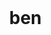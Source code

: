 # ben
<!DOCTYPE html>
<html lang="en">
<head>
    <meta charset="UTF-8">
    <meta name="viewport" content="width=device-width, initial-scale=1.0">
    <title>Build Your 6-Figure Coaching Business</title>
    <script src="https://cdn.tailwindcss.com"></script>
    <link rel="preconnect" href="https://fonts.googleapis.com">
    <link rel="preconnect" href="https://fonts.gstatic.com" crossorigin>
    <link href="https://fonts.googleapis.com/css2?family=Inter:wght@400;600;700;900&display=swap" rel="stylesheet">
    <style>
        /* CSS Reset/Normalization */
        *, *::before, *::after { box-sizing: border-box; }
        body, h1, h2, h3, h4, p, figure, blockquote, dl, dd { margin: 0; }
        ul[role='list'], ol[role='list'] { list-style: none; padding: 0; }
        html, body { overflow-x: hidden; }

        body {
            font-family: 'Inter', sans-serif;
            -webkit-font-smoothing: antialiased;
            -moz-osx-font-smoothing: grayscale;
            background-color: #f8f9fa;
            color: #111827;
        }

        .main-container {
            width: 100%;
            max-width: 840px;
            margin: 0 auto;
        }

        .cta-button {
            transition: transform 0.2s ease-in-out, box-shadow 0.2s ease-in-out;
        }
        .cta-button:hover {
            transform: translateY(-3px);
            box-shadow: 0 10px 20px -5px rgba(0, 0, 0, 0.15);
        }

        /* Responsive adjustments */
        @media (max-width: 768px) {
            h1 { font-size: 2.25rem !important; line-height: 2.5rem !important; }
            h2 { font-size: 1.875rem !important; line-height: 2.25rem !important; }
            .hero-section { padding-top: 2rem !important; padding-bottom: 2rem !important; }
        }
    </style>
</head>
<body class="bg-gray-50 text-gray-900">

    <!-- Section 1: INTERRUPT (HERO) -->
    <header class="hero-section bg-white text-center py-12 md:py-20 px-4">
        <div class="main-container">
            <p class="text-sm md:text-base font-semibold text-blue-600 uppercase tracking-wider">
                FOR COACHES, HEALERS & THERAPISTS WHO ARE BRILLIANT AT HELPING OTHERS… BUT STRUGGLE TO GET PAID FOR IT.
            </p>
            <h1 class="text-4xl md:text-6xl font-black mt-4 leading-tight">
                How To Build A 6-Figure Coaching Business In The Next 12 Months Using The ‘Launched Coach Formula’
            </h1>
            <p class="mt-6 text-lg md:text-xl text-gray-700 max-w-3xl mx-auto">
                ...Without Spending Another Year Guessing, Wasting Money On Useless Certifications, Or Chasing Low-Paying Clients.
            </p>

            <a href="https://docs.google.com/document/d/1Hy1OvLsoHmJHkq6ut9InMWALV-PSUdw7aM-a1IgrH3k/edit?usp=sharing" target="_blank" rel="noopener noreferrer" class="block mt-8 max-w-2xl mx-auto cursor-pointer group">
                <div class="relative rounded-lg overflow-hidden shadow-2xl">
                    <img src="https://placehold.co/1280x720/1e293b/ffffff?text=WATCH+NOW" alt="Video thumbnail" class="w-full h-auto max-w-full aspect-video">
                    <div class="absolute inset-0 bg-black bg-opacity-40 flex items-center justify-center">
                        <svg class="w-20 h-20 text-white opacity-80 group-hover:opacity-100 transition-opacity" viewBox="0 0 24 24" fill="currentColor"><path d="M8 5v14l11-7z"></path></svg>
                    </div>
                </div>
                <p class="mt-3 font-bold text-gray-800 group-hover:text-blue-600 transition-colors">
                    Click Here To See The: VSL I WROTE FOR YOU
                </p>
            </a>
            
            <div class="mt-10">
                <a href="#cta-section" class="cta-button inline-block bg-green-500 text-white text-lg md:text-xl font-bold py-4 px-8 rounded-md shadow-lg uppercase tracking-wider">
                    BOOK A CALL & BUILD YOUR 6-FIGURE PRACTICE &gt;&gt;
                </a>
                <p class="text-gray-500 text-sm mt-3">Spaces are extremely limited.</p>
            </div>
        </div>
    </header>

    <main>
        <!-- Section 2: ENGAGE & AGITATE -->
        <section class="py-12 md:py-20 px-4 bg-white">
            <div class="main-container text-lg leading-relaxed">
                <h2 class="text-3xl md:text-4xl font-bold text-center mb-10">Does This Sound Familiar?</h2>
                <p class="mb-4">You have a genuine gift. A deep-seated need to help people heal and grow.</p>
                <p class="mb-4">When you're with a client, you're in your element. You create real change. You see the breakthroughs happen.</p>
                <p class="mb-6">But when the session ends... the anxiety creeps in.</p>
                <p class="mb-4">Where is the next client coming from?</p>
                <p class="mb-4">You've done what they tell you to do. You got the certifications. Maybe you even spent thousands on a fancy business course that gave you a bunch of theory but no actual clients.</p>
                <p class="mb-4">You post on social media, trying to sound like an expert... but you feel like an imposter because your bank account doesn't reflect the value you provide.</p>
                <p class="mb-6">You're stuck in the feast-or-famine cycle. One month you land a couple of clients and feel a rush of hope. The next... it's quiet. And the worry about paying bills starts eating you alive.</p>
                <p class="font-bold text-xl my-8 text-center italic text-red-700">You're starting to wonder if this dream of a flexible, impactful, and abundant coaching business is even possible for you.</p>
                <p>What happens if this continues? Another year of inconsistent income? Another year of self-doubt? Having to explain to your family why your "business" isn't really a business yet?</p>
                <p class="mt-4">The cost of doing nothing isn't just financial. It's the slow erosion of your confidence and the crushing weight of your unfulfilled potential.</p>
                <p class="mt-6 font-semibold">There has to be a better way. A proven path.</p>
            </div>
        </section>

        <!-- Section 3: EDUCATE -->
        <section class="py-12 md:py-20 px-4">
            <div class="main-container">
                <h2 class="text-3xl md:text-4xl font-bold text-center mb-10">The Real Reason Most Coaches Fail Has Nothing To Do With Their Skills... And Everything To Do With Their <span class="text-blue-600">Model.</span></h2>
                <div class="text-lg leading-relaxed bg-white p-8 rounded-lg shadow-xl">
                    <p class="mb-4">You've been led to believe one of two things:</p>
                    <p class="mb-4">1. "Get another coaching certification, and the clients will come."</p>
                    <p class="mb-6">2. "Just learn these marketing funnels, and you'll get rich."</p>
                    <p class="mb-4 font-bold">Both are fundamentally broken approaches for coaches and healers.</p>
                    <p class="mb-4">Coaching programs teach you how to coach. They don't teach you how to get clients, how to structure high-value packages, or how to run a profitable business.</p>
                    <p class="mb-6">Business programs, on the other hand, often ignore the most important part of the equation: <span class="font-bold">YOU.</span></p>
                    <p class="mb-4">They don't address the mindset blocks, the past trauma, or the imposter syndrome that keeps you from charging what you're worth and confidently serving your clients at the highest level.</p>
                    <p class="mb-4">This is the giant gap in the industry.</p>
                    <p class="font-semibold">The breakthrough came when we realized you don't need *another* skill or *another* marketing tactic.</p>
                    <p class="mt-2">You need a single, <span class="font-bold">integrated system</span> that combines deep therapeutic work on yourself with proven, step-by-step business frameworks. A system that heals your own blocks so you can become a living example of what's possible... while simultaneously giving you the exact client attraction and enrollment process to build a 6-figure practice.</p>
                </div>
            </div>
        </section>

        <!-- Section 4: PRESENT THE GODFATHER OFFER -->
        <section class="py-12 md:py-20 px-4 bg-white">
            <div class="main-container">
                <h2 class="text-3xl md:text-4xl font-bold text-center mb-10">Introducing: The Launched Coach Formula</h2>
                <p class="text-center text-xl mb-12 max-w-3xl mx-auto">The Only Integrated System Designed To Help Coaches & Healers Build A 6-Figure Business By Combining World-Class Therapeutic Modalities With A Proven Client-Getting Blueprint.</p>
                
                <div class="text-left text-lg">
                    <p class="mb-4">This isn't just another course. It's a complete immersion that works on the two things that actually matter:</p>
                    <p class="mb-4"><span class="font-bold text-blue-600">1. Your Inner World:</span> We equip you with master-level certifications in NLP, Timeline Therapy™, and Hypnosis. First, you apply them to yourself to dissolve limiting beliefs and past baggage. Then you use them to create life-changing results for your clients.</p>
                    <p class="mb-8"><span class="font-bold text-blue-600">2. Your Outer World:</span> We give you the paint-by-numbers business structure. How to define your niche, create a signature offer people are desperate to buy, attract clients consistently, and enroll them into $2k-$5k+ packages.</p>
                    
                    <h3 class="text-2xl font-bold mt-12 mb-6">Here’s what this makes possible for you:</h3>
                    <ul class="space-y-4">
                        <li class="flex items-start">
                            <svg class="w-6 h-6 text-green-500 mr-3 mt-1 flex-shrink-0" fill="none" stroke="currentColor" viewBox="0 0 24 24"><path stroke-linecap="round" stroke-linejoin="round" stroke-width="2" d="M5 13l4 4L19 7"></path></svg>
                            <span><span class="font-bold">Internationally recognized certifications in NLP, Hypnosis, and Timeline Therapy™</span> so you can facilitate rapid, lasting breakthroughs for your clients, making you a coach who gets results people talk about.</span>
                        </li>
                        <li class="flex items-start">
                            <svg class="w-6 h-6 text-green-500 mr-3 mt-1 flex-shrink-0" fill="none" stroke="currentColor" viewBox="0 0 24 24"><path stroke-linecap="round" stroke-linejoin="round" stroke-width="2" d="M5 13l4 4L19 7"></path></svg>
                            <span><span class="font-bold">A step-by-step business framework for scaling to 6-figures within 12-18 months</span>, which finally ends the financial anxiety and allows you to become a professional who provides abundantly for their family.</span>
                        </li>
                        <li class="flex items-start">
                            <svg class="w-6 h-6 text-green-500 mr-3 mt-1 flex-shrink-0" fill="none" stroke="currentColor" viewBox="0 0 24 24"><path stroke-linecap="round" stroke-linejoin="round" stroke-width="2" d="M5 13l4 4L19 7"></path></svg>
                            <span><span class="font-bold">The exact process to build YOUR personal signature modality,</span> so you immediately stand out from a sea of generic "life coaches" and become a sought-after specialist.</span>
                        </li>
                         <li class="flex items-start">
                            <svg class="w-6 h-6 text-green-500 mr-3 mt-1 flex-shrink-0" fill="none" stroke="currentColor" viewBox="0 0 24 24"><path stroke-linecap="round" stroke-linejoin="round" stroke-width="2" d="M5 13l4 4L19 7"></path></svg>
                            <span><span class="font-bold">Proven client attraction systems that bring you consistent, high-paying clients,</span> letting you escape the 1:1 grind and have the freedom of a true business owner.</span>
                        </li>
                        <li class="flex items-start">
                            <svg class="w-6 h-6 text-green-500 mr-3 mt-1 flex-shrink-0" fill="none" stroke="currentColor" viewBox="0 0 24 24"><path stroke-linecap="round" stroke-linejoin="round" stroke-width="2" d="M5 13l4 4L19 7"></path></svg>
                            <span><span class="font-bold">Mastery over your own mindset and emotional state,</span> which gives you unshakable confidence on sales calls and in sessions, making you a powerful, centered leader.</span>
                        </li>
                         <li class="flex items-start">
                            <svg class="w-6 h-6 text-green-500 mr-3 mt-1 flex-shrink-0" fill="none" stroke="currentColor" viewBox="0 0 24 24"><path stroke-linecap="round" stroke-linejoin="round" stroke-width="2" d="M5 13l4 4L19 7"></path></svg>
                            <span><span class="font-bold">The ability to charge premium prices ($2k-$5k+) for your packages,</span> giving you the financial stability to leave your unfulfilling job and become a full-time, thriving coach.</span>
                        </li>
                        <li class="flex items-start">
                            <svg class="w-6 h-6 text-green-500 mr-3 mt-1 flex-shrink-0" fill="none" stroke="currentColor" viewBox="0 0 24 24"><path stroke-linecap="round" stroke-linejoin="round" stroke-width="2" d="M5 13l4 4L19 7"></path></svg>
                            <span><span class="font-bold">A path to creating group coaching programs,</span> so you can move beyond 1:1 coaching and build a scalable business that gives you location and time independence.</span>
                        </li>
                        <li class="flex items-start">
                            <svg class="w-6 h-6 text-green-500 mr-3 mt-1 flex-shrink-0" fill="none" stroke="currentColor" viewBox="0 0 24 24"><path stroke-linecap="round" stroke-linejoin="round" stroke-width="2" d="M5 13l4 4L19 7"></path></svg>
                            <span><span class="font-bold">A flexible schedule that you control,</span> so you can finally be present for your family and create the balanced life you went into business for.</span>
                        </li>
                        <li class="flex items-start">
                            <svg class="w-6 h-6 text-green-500 mr-3 mt-1 flex-shrink-0" fill="none" stroke="currentColor" viewBox="0 0 24 24"><path stroke-linecap="round" stroke-linejoin="round" stroke-width="2" d="M5 13l4 4L19 7"></path></svg>
                            <span><span class="font-bold">The fulfillment of turning your own past struggles into a powerful service,</span> allowing you to live a life of purpose and be an inspiration to others.</span>
                        </li>
                         <li class="flex items-start">
                            <svg class="w-6 h-6 text-green-500 mr-3 mt-1 flex-shrink-0" fill="none" stroke="currentColor" viewBox="0 0 24 24"><path stroke-linecap="round" stroke-linejoin="round" stroke-width="2" d="M5 13l4 4L19 7"></path></svg>
                            <span><span class="font-bold">A community of like-minded professionals on the same path,</span> which eliminates the isolation of entrepreneurship and provides you with a network of peers who get it.</span>
                        </li>
                        <li class="flex items-start">
                            <svg class="w-6 h-6 text-green-500 mr-3 mt-1 flex-shrink-0" fill="none" stroke="currentColor" viewBox="0 0 24 24"><path stroke-linecap="round" stroke-linejoin="round" stroke-width="2" d="M5 13l4 4L19 7"></path></svg>
                            <span><span class="font-bold">Complimentary lifetime re-sit access to trainings via our Quantum Assistance program,</span> meaning your investment continually pays dividends as you can refresh your skills anytime, forever, becoming a lifelong master of your craft.</span>
                        </li>
                        <li class="flex items-start">
                            <svg class="w-6 h-6 text-green-500 mr-3 mt-1 flex-shrink-0" fill="none" stroke="currentColor" viewBox="0 0 24 24"><path stroke-linecap="round" stroke-linejoin="round" stroke-width="2" d="M5 13l4 4L19 7"></path></svg>
                            <span><span class="font-bold">Lifetime 1:1 messaging access to our in-house coaching team,</span> so you're never left alone after the training ends, ensuring you are a supported and guided CEO for life.</span>
                        </li>
                    </ul>
                </div>
            </div>
        </section>

        <!-- Section 5: PROOF -->
        <section class="py-12 md:py-20 px-4">
            <div class="main-container">
                <h2 class="text-3xl md:text-4xl font-bold text-center mb-10">Here's A Breakdown Of The Complete System</h2>
                <div class="bg-white p-8 rounded-lg shadow-xl border border-gray-200">
                    <p class="text-xl text-center mb-8">This isn't a collection of videos. It's a complete business-building immersion.</p>
                    <div class="space-y-6">
                        <div class="p-6 bg-gray-50 rounded-lg">
                            <h3 class="font-bold text-xl text-blue-600">COMPONENT 1: The 4-in-1 Master Practitioner Certifications</h3>
                            <p class="mt-2 text-gray-700">You'll be certified at the highest level in NLP, Timeline Therapy™, Hypnosis, and NLP Coaching. These aren't just techniques; they are the keys to creating rapid, permanent change for clients and, most importantly, for yourself.</p>
                        </div>
                        <div class="p-6 bg-gray-50 rounded-lg">
                            <h3 class="font-bold text-xl text-blue-600">COMPONENT 2: The 6-Figure Business Frameworks</h3>
                            <p class="mt-2 text-gray-700">Forget theory. We hand you the exact, step-by-step systems for niching, creating your signature offer, attracting dream clients on demand, and enrolling them into high-value packages without feeling salesy.</p>
                        </div>
                        <div class="p-6 bg-gray-50 rounded-lg">
                            <h3 class="font-bold text-xl text-blue-600">COMPONENT 3: Live International Trainings</h3>
                            <p class="mt-2 text-gray-700">Learn in a dynamic, hands-on environment, either virtually or in-person. You'll practice the techniques, get real-time feedback, and build deep connections with your peers.</p>
                        </div>
                        <div class="p-6 bg-gray-50 rounded-lg">
                            <h3 class="font-bold text-xl text-red-600">SUPPORT 1: Lifetime Re-Sit Access (Quantum Assistance Program)</h3>
                            <p class="mt-2 text-gray-700">This is unheard of. Once you're in, you're in for life. You can re-sit any training, anywhere in the world, anytime you want, for free. Your skills will always be sharp, and your knowledge always current.</p>
                        </div>
                        <div class="p-6 bg-gray-50 rounded-lg">
                            <h3 class="font-bold text-xl text-red-600">SUPPORT 2: Lifetime 1:1 Messaging Access to Our Coaching Team</h3>
                            <p class="mt-2 text-gray-700">Most programs leave you stranded after 6 weeks. We don't. You get direct, personal access to our team of expert coaches via messaging for life. Stuck on a client issue? Need feedback on your offer? We are here.</p>
                        </div>
                    </div>
                </div>
            </div>
        </section>

        <!-- Section 6: ADDRESS OBJECTIONS -->
        <section class="py-12 md:py-20 px-4 bg-white">
            <div class="main-container">
                <h2 class="text-3xl md:text-4xl font-bold text-center mb-10">Your Questions, Answered.</h2>
                <div class="space-y-6 max-w-3xl mx-auto">
                    <div>
                        <h3 class="font-bold text-xl">"This sounds expensive, I’m not sure I can afford it."</h3>
                        <p class="mt-2 text-gray-700">That's a completely fair concern. But let's reframe it. How many more months of inconsistent income can you afford? The real cost is staying stuck. How many $3,000 clients would you need to enroll to see a return on this investment? For most, it's just one or two. We provide the entire system to get those clients, and many more, consistently.</p>
                    </div>
                    <div>
                        <h3 class="font-bold text-xl">"How do I know this isn’t another certification that won’t help me get clients?"</h3>
                        <p class="mt-2 text-gray-700">Because this is NOT a certification program. It's a business development program that INCLUDES certifications. The skills are just one piece. The core focus is on the business frameworks, client attraction, and sales processes that turn your skills into a reliable, 6-figure income. Plus, our lifetime support model means we are vested in your success long-term, not just for the length of a course.</p>
                    </div>
                    <div>
                        <h3 class="font-bold text-xl">"I’m not tech-savvy; will I actually be able to implement?"</h3>
                        <p class="mt-2 text-gray-700">This isn't a tech program. Our systems are built on simple, human connection and conversation. If you can send an email and have a conversation, you have all the tech skills you need. We focus on frameworks, not complicated funnels or software.</p>
                    </div>
                    <div>
                        <h3 class="font-bold text-xl">"I have a family and a job — can I realistically make this work?"</h3>
                        <p class="mt-2 text-gray-700">This program was designed FOR busy professionals. It's a shortcut. The alternative is spending years and wasting thousands of dollars trying to piece this all together yourself through trial-and-error. This system gives you the most direct path, saving you countless hours of frustration so you can build your business and get your time back faster.</p>
                    </div>
                    <div>
                        <h3 class="font-bold text-xl">"How long will it take before I see results?"</h3>
                        <p class="mt-2 text-gray-700">While we have a 12-18 month roadmap to a 6-figure run rate, many of our students sign their first high-paying clients during the training itself. The moment you start implementing the client attraction frameworks, you can start seeing results.</p>
                    </div>
                </div>
            </div>
        </section>
        
        <!-- Section 7: REVERSE THE RISK & CTA -->
        <section id="cta-section" class="py-12 md:py-20 px-4 bg-gray-800 text-white">
            <div class="main-container text-center">
                <h2 class="text-3xl md:text-4xl font-bold mb-6">The Way I See It, You Have Two Choices...</h2>
                <div class="max-w-3xl mx-auto text-lg space-y-8 md:flex md:space-y-0 md:space-x-8">
                    <div class="md:w-1/2 p-6 bg-gray-700 rounded-lg">
                        <h3 class="font-bold text-xl mb-3">CHOICE 1: Do Nothing.</h3>
                        <p>Stay on the same path you're on now. Keep hoping clients will magically appear. Keep feeling the anxiety of inconsistent income and the frustration of not living up to your potential. Maybe in a few years, you'll figure it out. Or maybe you'll burn out and go back to a job that drains you.</p>
                    </div>
                    <div class="md:w-1/2 p-6 bg-blue-600 rounded-lg">
                        <h3 class="font-bold text-xl mb-3">CHOICE 2: Follow a Proven Path.</h3>
                        <p>Decide to get serious. Use a system that integrates world-class therapeutic skills with a step-by-step business model. Get the support you need not just for a few weeks, but for life. Take the shortcut and build your 6-figure coaching business in the next 12-18 months.</p>
                    </div>
                </div>

                <div class="mt-12 max-w-3xl mx-auto bg-white text-gray-900 p-8 rounded-lg shadow-2xl">
                    <h3 class="text-2xl font-bold">Our "We Don't Leave You" Support Guarantee</h3>
                    <p class="mt-4 text-lg">We don't offer a typical money-back guarantee. Why? Because we believe true security doesn't come from an escape hatch, it comes from unwavering support. Our guarantee is one of partnership. You get:</p>
                    <ul class="mt-4 text-left list-disc list-inside space-y-2">
                        <li><span class="font-bold">Complimentary Lifetime Re-Sit Access</span> to our trainings.</li>
                        <li><span class="font-bold">Lifetime 1:1 Messaging Access</span> to our in-house coaching team.</li>
                    </ul>
                    <p class="mt-4 text-lg">The risk isn't that this won't work. The only risk is in not having the right support system. We've completely eliminated that risk. We are with you until you succeed.</p>
                </div>
                
                <div class="mt-12">
                    <p class="text-xl mb-6">Every month you wait is another month of leaving $10,000+ on the table.</p>
                    <a href="#" class="cta-button inline-block bg-green-500 text-white text-xl md:text-2xl font-bold py-5 px-10 rounded-md shadow-lg uppercase tracking-wider">
                        BOOK YOUR CALL NOW & BUILD YOUR 6-FIGURE PRACTICE &gt;&gt;
                    </a>
                    <p class="text-gray-400 text-sm mt-3">On the call, we'll discuss your goals and see if the program is the right fit. There's no pressure or obligation.</p>
                </div>
            </div>
        </section>

    </main>

</body>
</html>
